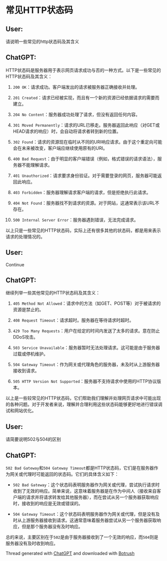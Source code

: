 # 常见HTTP状态码

## User:
请说明一些常见的http状态码及其含义

## ChatGPT:
HTTP状态码是服务器用于表示网页请求成功与否的一种方式。以下是一些常见的HTTP状态码及其含义：

1. `200 OK`：请求成功。客户端发出的请求被服务器正确接收并处理。

2. `201 Created`：请求已经被实现，而且有一个新的资源已经依据请求的需要而建立。

3. `204 No Content`：服务器成功处理了请求，但没有返回任何内容。

4. `301 Moved Permanently`：请求的URL已移走。服务器返回此响应（对GET或HEAD请求的响应）时，会自动将请求者转到新的位置。

5. `302 Found`：请求的资源现在临时从不同的URI响应请求。由于这个重定向可能会在未来被改变，客户端应继续使用原有的URI。

6. `400 Bad Request`：由于明显的客户端错误（例如，格式错误的请求语法），服务器不能理解请求。

7. `401 Unauthorized`：请求要求身份验证。对于需要登录的网页，服务器可能返回此响应。

8. `403 Forbidden`：服务器理解请求客户端的请求，但是拒绝执行此请求。

9. `404 Not Found`：服务器找不到请求的资源。对于网站，这通常表示该URL不存在。

10. `500 Internal Server Error`：服务器遇到错误，无法完成请求。


以上只是一些常见的HTTP状态码，实际上还有很多其他的状态码，都是用来表示请求的处理情况的。

## User:
Continue

## ChatGPT:
继续列举一些其他常见的HTTP状态码及其含义：

1. `405 Method Not Allowed`：请求中的方法（如GET、POST等）对于被请求的资源是禁止的。

2. `408 Request Timeout`：请求超时。服务器在等待请求时超时。

3. `429 Too Many Requests`：用户在给定的时间内发送了太多的请求。意在防止DDoS攻击。

4. `503 Service Unavailable`：服务器暂时无法处理请求。这可能是由于服务器过载或停机维护。

5. `504 Gateway Timeout`：作为网关或代理角色的服务器，未及时从上游服务器接收到请求。

6. `505 HTTP Version Not Supported`：服务器不支持请求中使用的HTTP协议版本。


以上是一些较常见的HTTP状态码，它们帮助我们理解并处理网页请求中可能出现的各种问题。对于开发者来说，理解并合理利用这些状态码能够更好地进行错误调试和网站优化。

## User:
请简要说明502与504的区别

## ChatGPT:
`502 Bad Gateway`和`504 Gateway Timeout`都是HTTP状态码，它们是在服务器作为网关或代理时可能返回的状态码。它们的具体含义如下：

- `502 Bad Gateway`：这个状态码表明服务器作为网关或代理，尝试执行请求时收到了无效的响应。简单来说，这意味着服务器是在作为中间人（接收来自客户端的请求并将请求转发给其他服务器），而在尝试从另一个服务器获取响应时，接收到的响应是无效或错误的。

- `504 Gateway Timeout`：这个状态码表明服务器作为网关或代理，但是没有及时从上游服务器接收到请求。这通常意味着服务器尝试从另一个服务器获取响应，但是那个服务器没有及时响应。


总的来说，主要区别在于`502`是由于服务器接收到了一个无效的响应，而`504`则是服务器没有及时收到响应。

Thread generated with <a href="https://chat.openai.com">ChatGPT</a> and downloaded with <a href="https://botrush.io">Botrush</a>
